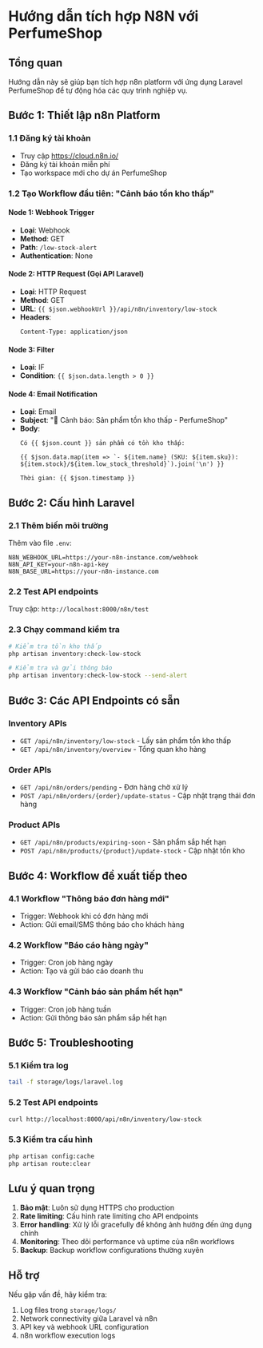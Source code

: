 # Hướng dẫn tích hợp N8N với PerfumeShop

## Tổng quan
Hướng dẫn này sẽ giúp bạn tích hợp n8n platform với ứng dụng Laravel PerfumeShop để tự động hóa các quy trình nghiệp vụ.

## Bước 1: Thiết lập n8n Platform

### 1.1 Đăng ký tài khoản
- Truy cập https://cloud.n8n.io/
- Đăng ký tài khoản miễn phí
- Tạo workspace mới cho dự án PerfumeShop

### 1.2 Tạo Workflow đầu tiên: "Cảnh báo tồn kho thấp"

#### Node 1: Webhook Trigger
- **Loại**: Webhook
- **Method**: GET
- **Path**: `/low-stock-alert`
- **Authentication**: None

#### Node 2: HTTP Request (Gọi API Laravel)
- **Loại**: HTTP Request
- **Method**: GET
- **URL**: `{{ $json.webhookUrl }}/api/n8n/inventory/low-stock`
- **Headers**: 
  ```
  Content-Type: application/json
  ```

#### Node 3: Filter
- **Loại**: IF
- **Condition**: `{{ $json.data.length > 0 }}`

#### Node 4: Email Notification
- **Loại**: Email
- **Subject**: "🚨 Cảnh báo: Sản phẩm tồn kho thấp - PerfumeShop"
- **Body**: 
  ```
  Có {{ $json.count }} sản phẩm có tồn kho thấp:
  
  {{ $json.data.map(item => `- ${item.name} (SKU: ${item.sku}): ${item.stock}/${item.low_stock_threshold}`).join('\n') }}
  
  Thời gian: {{ $json.timestamp }}
  ```

## Bước 2: Cấu hình Laravel

### 2.1 Thêm biến môi trường
Thêm vào file `.env`:
```env
N8N_WEBHOOK_URL=https://your-n8n-instance.com/webhook
N8N_API_KEY=your-n8n-api-key
N8N_BASE_URL=https://your-n8n-instance.com
```

### 2.2 Test API endpoints
Truy cập: `http://localhost:8000/n8n/test`

### 2.3 Chạy command kiểm tra
```bash
# Kiểm tra tồn kho thấp
php artisan inventory:check-low-stock

# Kiểm tra và gửi thông báo
php artisan inventory:check-low-stock --send-alert
```

## Bước 3: Các API Endpoints có sẵn

### Inventory APIs
- `GET /api/n8n/inventory/low-stock` - Lấy sản phẩm tồn kho thấp
- `GET /api/n8n/inventory/overview` - Tổng quan kho hàng

### Order APIs
- `GET /api/n8n/orders/pending` - Đơn hàng chờ xử lý
- `POST /api/n8n/orders/{order}/update-status` - Cập nhật trạng thái đơn hàng

### Product APIs
- `GET /api/n8n/products/expiring-soon` - Sản phẩm sắp hết hạn
- `POST /api/n8n/products/{product}/update-stock` - Cập nhật tồn kho

## Bước 4: Workflow đề xuất tiếp theo

### 4.1 Workflow "Thông báo đơn hàng mới"
- Trigger: Webhook khi có đơn hàng mới
- Action: Gửi email/SMS thông báo cho khách hàng

### 4.2 Workflow "Báo cáo hàng ngày"
- Trigger: Cron job hàng ngày
- Action: Tạo và gửi báo cáo doanh thu

### 4.3 Workflow "Cảnh báo sản phẩm hết hạn"
- Trigger: Cron job hàng tuần
- Action: Gửi thông báo sản phẩm sắp hết hạn

## Bước 5: Troubleshooting

### 5.1 Kiểm tra log
```bash
tail -f storage/logs/laravel.log
```

### 5.2 Test API endpoints
```bash
curl http://localhost:8000/api/n8n/inventory/low-stock
```

### 5.3 Kiểm tra cấu hình
```bash
php artisan config:cache
php artisan route:clear
```

## Lưu ý quan trọng

1. **Bảo mật**: Luôn sử dụng HTTPS cho production
2. **Rate limiting**: Cấu hình rate limiting cho API endpoints
3. **Error handling**: Xử lý lỗi gracefully để không ảnh hưởng đến ứng dụng chính
4. **Monitoring**: Theo dõi performance và uptime của n8n workflows
5. **Backup**: Backup workflow configurations thường xuyên

## Hỗ trợ

Nếu gặp vấn đề, hãy kiểm tra:
1. Log files trong `storage/logs/`
2. Network connectivity giữa Laravel và n8n
3. API key và webhook URL configuration
4. n8n workflow execution logs





